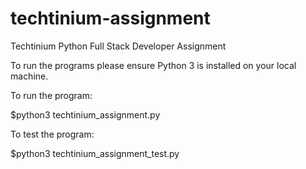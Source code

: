 # techtinium-assignment
Techtinium Python Full Stack Developer Assignment 

To run the programs please ensure Python 3 is installed on your local machine.

To run the program:

$python3 techtinium_assignment.py

To test the program:

$python3 techtinium_assignment_test.py